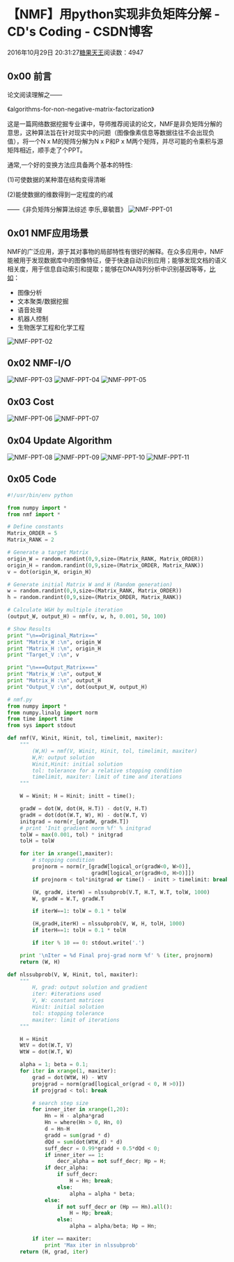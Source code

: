 # 【NMF】用python实现非负矩阵分解 - CD's Coding - CSDN博客





2016年10月29日 20:31:27[糖果天王](https://me.csdn.net/okcd00)阅读数：4947








## 0x00 前言

论文阅读理解之—— 

《algorithms-for-non-negative-matrix-factorization》 

这是一篇网络数据挖掘专业课中，导师推荐阅读的论文，NMF是非负矩阵分解的意思，这种算法旨在针对现实中的问题（图像像素信息等数据往往不会出现负值），将一个N x M的矩阵分解为N x P和P x M两个矩阵，并尽可能的令乘积与源矩阵相近，顺手走了个PPT。
> 
通常,一个好的变换方法应具备两个基本的特性: 

  (1)可使数据的某种潜在结构变得清晰 

  (2)能使数据的维数得到一定程度的约减 

  ——《非负矩阵分解算法综述 李乐,章毓晋》
![NMF-PPT-01](https://img-blog.csdn.net/20161029160952674)

## 0x01 NMF应用场景

NMF的广泛应用，源于其对事物的局部特性有很好的解释。在众多应用中，NMF能被用于发现数据库中的图像特征，便于快速自动识别应用；能够发现文档的语义相关度，用于信息自动索引和提取；能够在DNA阵列分析中识别基因等等，[比如](http://blog.csdn.net/abcjennifer/article/details/9186523%20%E6%AF%94%E5%A6%82%E8%AF%B4)：
- 图像分析
- 文本聚类/数据挖掘
- 语音处理
- 机器人控制
- 生物医学工程和化学工程

![NMF-PPT-02](https://img-blog.csdn.net/20161029170116925)

## 0x02 NMF-I/O

![NMF-PPT-03](https://img-blog.csdn.net/20161029173513065)
![NMF-PPT-04](https://img-blog.csdn.net/20161029173532959)
![NMF-PPT-05](https://img-blog.csdn.net/20161029173551612)
## 0x03 Cost

![NMF-PPT-06](https://img-blog.csdn.net/20161029184748369)
![NMF-PPT-07](https://img-blog.csdn.net/20161029202429872)
## 0x04 Update Algorithm

![NMF-PPT-08](https://img-blog.csdn.net/20161029202753439)
![NMF-PPT-09](https://img-blog.csdn.net/20161029202908425)
![NMF-PPT-10](https://img-blog.csdn.net/20161029202922157)
![NMF-PPT-11](https://img-blog.csdn.net/20161029203025520)
## 0x05 Code

```python
#!/usr/bin/env python

from numpy import *
from nmf import *

# Define constants
Matrix_ORDER = 5
Matrix_RANK = 2

# Generate a target Matrix
origin_W = random.randint(0,9,size=(Matrix_RANK, Matrix_ORDER))
origin_H = random.randint(0,9,size=(Matrix_ORDER, Matrix_RANK))
v = dot(origin_W, origin_H) 

# Generate initial Matrix W and H (Random generation)
w = random.randint(0,9,size=(Matrix_RANK, Matrix_ORDER))
h = random.randint(0,9,size=(Matrix_ORDER, Matrix_RANK))

# Calculate W&H by multiple iteration
(output_W, output_H) = nmf(v, w, h, 0.001, 50, 100)

# Show Results
print "\n==Original_Matrix=="
print "Matrix_W :\n", origin_W 
print "Matrix_H :\n", origin_H
print "Target_V :\n", v

print "\n===Output_Matrix==="
print "Matrix_W :\n", output_W
print "Matrix_H :\n", output_H
print "Output_V :\n", dot(output_W, output_H)
```

```python
# nmf.py
from numpy import *
from numpy.linalg import norm
from time import time
from sys import stdout

def nmf(V, Winit, Hinit, tol, timelimit, maxiter):
    """
        (W,H) = nmf(V, Winit, Hinit, tol, timelimit, maxiter)
        W,H: output solution
        Winit,Hinit: initial solution
        tol: tolerance for a relative stopping condition
        timelimit, maxiter: limit of time and iterations
    """

    W = Winit; H = Hinit; initt = time();

    gradW = dot(W, dot(H, H.T)) - dot(V, H.T)
    gradH = dot(dot(W.T, W), H) - dot(W.T, V)
    initgrad = norm(r_[gradW, gradH.T])
    # print 'Init gradient norm %f' % initgrad 
    tolW = max(0.001, tol) * initgrad
    tolH = tolW

    for iter in xrange(1,maxiter):
        # stopping condition
        projnorm = norm(r_[gradW[logical_or(gradW<0, W>0)], 
                           gradH[logical_or(gradH<0, H>0)]])
        if projnorm < tol*initgrad or time() - initt > timelimit: break

        (W, gradW, iterW) = nlssubprob(V.T, H.T, W.T, tolW, 1000)
        W, gradW = W.T, gradW.T

        if iterW==1: tolW = 0.1 * tolW

        (H,gradH,iterH) = nlssubprob(V, W, H, tolH, 1000)
        if iterH==1: tolH = 0.1 * tolH

        if iter % 10 == 0: stdout.write('.')

    print '\nIter = %d Final proj-grad norm %f' % (iter, projnorm)
    return (W, H)

def nlssubprob(V, W, Hinit, tol, maxiter):
    """
        H, grad: output solution and gradient
        iter: #iterations used
        V, W: constant matrices
        Hinit: initial solution
        tol: stopping tolerance
        maxiter: limit of iterations
    """

    H = Hinit
    WtV = dot(W.T, V)
    WtW = dot(W.T, W) 

    alpha = 1; beta = 0.1;
    for iter in xrange(1, maxiter):  
        grad = dot(WtW, H) - WtV
        projgrad = norm(grad[logical_or(grad < 0, H >0)])
        if projgrad < tol: break

        # search step size 
        for inner_iter in xrange(1,20):
            Hn = H - alpha*grad
            Hn = where(Hn > 0, Hn, 0)
            d = Hn-H
            gradd = sum(grad * d)
            dQd = sum(dot(WtW,d) * d)
            suff_decr = 0.99*gradd + 0.5*dQd < 0;
            if inner_iter == 1:
                decr_alpha = not suff_decr; Hp = H;
            if decr_alpha: 
                if suff_decr:
                    H = Hn; break;
                else:
                    alpha = alpha * beta;
            else:
                if not suff_decr or (Hp == Hn).all():
                    H = Hp; break;
                else:
                    alpha = alpha/beta; Hp = Hn;

        if iter == maxiter:
            print 'Max iter in nlssubprob'
    return (H, grad, iter)
```










